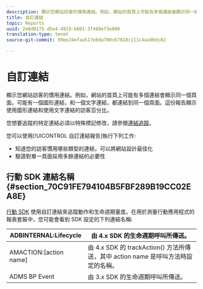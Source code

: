 ```yaml
---
description: 顯示您網站訪客的慣用連結。例如，網站的首頁上可能有多個連結會顯示同一個頁面。可能有一個圖形連結，和一個文字連結，都連結到同一個頁面。這份報告顯示使用圖形連結和使用文字連結的訪客百分比。
title: 自訂連結
topic: Reports
uuid: 2e0d0175-d5e4-4919-b601-3f488ef3e090
translation-type: tm+mt
source-git-commit: 99ee24efaa517e8da700c67818c111c4aa90dc02

---
```



# 自訂連結

顯示您網站訪客的慣用連結。例如，網站的首頁上可能有多個連結會顯示同一個頁面。可能有一個圖形連結，和一個文字連結，都連結到同一個頁面。這份報告顯示使用圖形連結和使用文字連結的訪客百分比。

您想要追蹤的特定連結必須以特殊標記修改，請參閱[連結追蹤](https://docs.adobe.com/content/help/en/analytics/implementation/javascript-implementation/variables-analytics-reporting/config-var/s-linktrackvars.html)。

您可以使用[!UICONTROL 自訂連結報告]執行下列工作:

* 知道您的訪客慣用哪些類型的連結，可以將網站設計最佳化
* 驗證對單一頁面採用多餘連結的必要性

## 行動 SDK 連結名稱 {#section_70C91FE794104B5FBF289B19CC02EA8E}

[行動 SDK](https://marketing.adobe.com/resources/help/en_US/mobile/home.html) 使用自訂連結來追蹤動作和生命週期量度。在用於測量行動應用程式的報表套裝中，您可能會看到 SDK 設定的下列連結名稱:

| ADBINTERNAL:Lifecycle | 由 4.x SDK 的生命週期呼叫所傳送。 |
|---|---|
| AMACTION:[action name] | 由 4.x SDK 的 trackAction() 方法所傳送，其中 action name 是呼叫方法時設定的名稱。 |
| ADMS BP Event | 由 3.x SDK 的生命週期呼叫所傳送。 |

